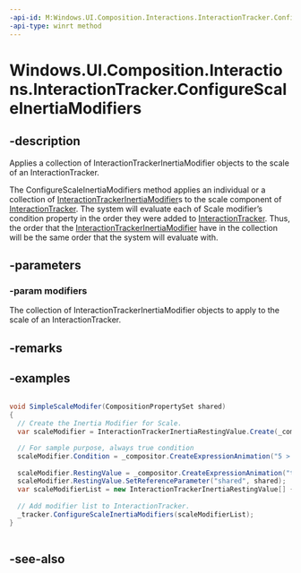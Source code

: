 ```yaml
---
-api-id: M:Windows.UI.Composition.Interactions.InteractionTracker.ConfigureScaleInertiaModifiers(Windows.Foundation.Collections.IIterable{Windows.UI.Composition.Interactions.InteractionTrackerInertiaModifier})
-api-type: winrt method
---
```


<!-- Method syntax
public void ConfigureScaleInertiaModifiers(Windows.Foundation.Collections.IIterable<Windows.UI.Composition.Interactions.InteractionTrackerInertiaModifier> modifiers)
-->

# Windows.UI.Composition.Interactions.InteractionTracker.ConfigureScaleInertiaModifiers

## -description
Applies a collection of InteractionTrackerInertiaModifier objects to the scale of an InteractionTracker.

The ConfigureScaleInertiaModifiers method applies an individual or a collection of [InteractionTrackerInertiaModifier](interactiontrackerinertiamodifier.md)s to the scale component of [InteractionTracker](interactiontracker.md). The system will evaluate each of Scale modifier’s condition property in the order they were added to [InteractionTracker](interactiontracker.md). Thus, the order that the [InteractionTrackerInertiaModifier](interactiontrackerinertiamodifier.md) have in the collection will be the same order that the system will evaluate with.

## -parameters
### -param modifiers
The collection of InteractionTrackerInertiaModifier objects to apply to the scale of an InteractionTracker.

## -remarks

## -examples
```csharp

void SimpleScaleModifer(CompositionPropertySet shared)
{
  // Create the Inertia Modifier for Scale.
  var scaleModifier = InteractionTrackerInertiaRestingValue.Create(_compositor);

  // For sample purpose, always true condition
  scaleModifier.Condition = _compositor.CreateExpressionAnimation("5 > 3");
  
  scaleModifier.RestingValue = _compositor.CreateExpressionAnimation("this.Target.Scale - shared.scaleRange");
  scaleModifier.RestingValue.SetReferenceParameter("shared", shared);
  var scaleModifierList = new InteractionTrackerInertiaRestingValue[] { scaleModifier };
  
  // Add modifier list to InteractionTracker.
  _tracker.ConfigureScaleInertiaModifiers(scaleModifierList); 
}
         
```



## -see-also
